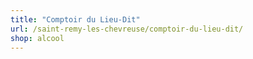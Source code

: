 ```yaml
---
title: "Comptoir du Lieu-Dit"
url: /saint-remy-les-chevreuse/comptoir-du-lieu-dit/
shop: alcool
---
```

